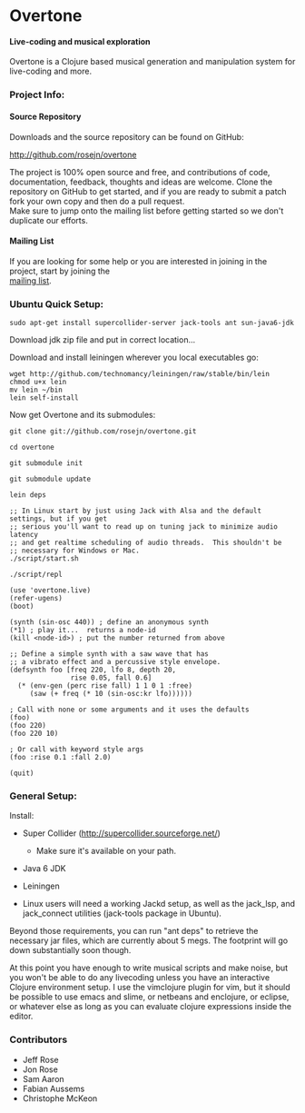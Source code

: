   Overtone
==============

#### Live-coding and musical exploration

Overtone is a Clojure based musical generation and manipulation system for live-coding and more.

### Project Info:

#### Source Repository
Downloads and the source repository can be found on GitHub:

  http://github.com/rosejn/overtone

The project is 100% open source and free, and contributions of code,
documentation, feedback, thoughts and ideas are welcome.  Clone the repository on GitHub to get
started, and if you are ready to submit a patch fork your own copy and then do a pull request.  
Make sure to jump onto the mailing list before getting started so we don't duplicate our efforts.

#### Mailing List

If you are looking for some help or you are interested in joining in the
project, start by joining the  
<a href="http://groups.google.com/group/overtone">mailing list</a>.

### Ubuntu Quick Setup:

    sudo apt-get install supercollider-server jack-tools ant sun-java6-jdk

Download jdk zip file and put in correct location...

Download and install leiningen wherever you local executables go:

    wget http://github.com/technomancy/leiningen/raw/stable/bin/lein 
    chmod u+x lein
    mv lein ~/bin  
    lein self-install

Now get Overtone and its submodules:

    git clone git://github.com/rosejn/overtone.git

    cd overtone

    git submodule init

    git submodule update

    lein deps

    ;; In Linux start by just using Jack with Alsa and the default settings, but if you get
    ;; serious you'll want to read up on tuning jack to minimize audio latency
    ;; and get realtime scheduling of audio threads.  This shouldn't be
    ;; necessary for Windows or Mac.
    ./script/start.sh

    ./script/repl

    (use 'overtone.live)
    (refer-ugens)
    (boot)

    (synth (sin-osc 440)) ; define an anonymous synth
    (*1) ; play it...  returns a node-id
    (kill <node-id>) ; put the number returned from above

    ;; Define a simple synth with a saw wave that has
    ;; a vibrato effect and a percussive style envelope.
    (defsynth foo [freq 220, lfo 8, depth 20,
                   rise 0.05, fall 0.6]
      (* (env-gen (perc rise fall) 1 1 0 1 :free) 
         (saw (+ freq (* 10 (sin-osc:kr lfo))))))
    
    ; Call with none or some arguments and it uses the defaults
    (foo)
    (foo 220)
    (foo 220 10)
    
    ; Or call with keyword style args
    (foo :rise 0.1 :fall 2.0) 

    (quit)

### General Setup:

Install:

* Super Collider (http://supercollider.sourceforge.net/)
  - Make sure it's available on your path.

* Java 6 JDK

* Leiningen

* Linux users will need a working Jackd setup, as well as the jack\_lsp, and
jack\_connect utilities (jack-tools package in Ubuntu).

Beyond those requirements, you can run "ant deps" to retrieve the necessary jar
files, which are currently about 5 megs.  The footprint will go down
substantially soon though.

At this point you have enough to write musical scripts and make noise, but you
won't be able to do any livecoding unless you have an interactive Clojure
environment setup.  I use the vimclojure plugin for vim, but it should be
possible to use emacs and slime, or netbeans and enclojure, or eclipse, or
whatever else as long as you can evaluate clojure expressions inside the
editor.

### Contributors

* Jeff Rose
* Jon Rose
* Sam Aaron
* Fabian Aussems
* Christophe McKeon 
